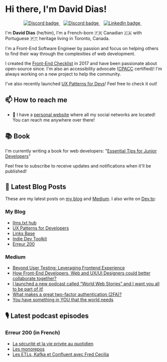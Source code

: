 # Hi there, I'm David Dias!

<p align='center'>
   <a href="https://ddias.link/discord">
     <img src="https://img.shields.io/badge/discord-%235865F2.svg?&style=for-the-badge&logo=discord&logoColor=white&countColor=white" alt="Discord badge" />
  </a>&nbsp;&nbsp;
   <a href="https://ddias.link/x">
     <img src="https://img.shields.io/badge/Twitter-000000.svg?&style=for-the-badge&logo=x&logoColor=white&countColor=white" alt="Discord badge" />
  </a>&nbsp;&nbsp;
  <a href="https://ddias.link/linkedin">
     <img src="https://img.shields.io/badge/linkedin-%230077B5.svg?&style=for-the-badge&logo=linkedin&logoColor=white" alt="LinkedIn badge" />
  </a>&nbsp;&nbsp;
</p>

I'm **David Dias** (he/him), I'm a French-born 🇫🇷 Canadian 🇨🇦 with Portuguese 🇵🇹 heritage living in Toronto, Canada.

I'm a Front-End Software Engineer by passion and focus on helping others to find their way through the complexities of web development.

I created the [Front-End Checklist](https://git.new/frontendchecklist) in 2017 and have been passionate about open-source since. I'm also an accessibility advocate ([CPACC](https://www.accessibilityassociation.org/s/certified-professional) certified)! I'm always working on a new project to help the community.

I've also recently launched [UX Patterns for Devs](https://git.new/uxpatterns)! Feel free to check it out!

## 📫 How to reach me

* 🔗 I have a [personal website](https://ddias.link/blog) where all my social networks are located! You can reach me anywhere over there!

## 📚 Book

I'm currently writing a book for web developers: "[Essential Tips for Junior Developers](https://ddias.link/book)"

Feel free to subscribe to receive updates and notifications when it'll be published!

## 📝  Latest Blog Posts

These are my latest posts on [my blog](https://ddias.link/blog) and [Medium](https://ddias.link/medium). I also write on [Dev.to](https://ddias.link/devto):

### My Blog

<!-- BLOG:START -->
- [llms.txt hub](https://thedaviddias.com/projects/llms-txt-hub)
- [UX Patterns for Developers](https://thedaviddias.com/projects/ux-patterns-developers)
- [Links Base](https://thedaviddias.com/projects/links-base)
- [Indie Dev Toolkit](https://thedaviddias.com/projects/indie-dev-toolkit)
- [Erreur 200](https://thedaviddias.com/projects/erreur-200)
<!-- BLOG:END -->
### Medium

<!-- MEDIUM:START -->
- [Beyond User Testing: Leveraging Frontend Experience](https://thedaviddias.medium.com/beyond-user-testing-leveraging-frontend-experience-d694e9915960?source=rss-7ae18a1470a9------2)
- [How Front-End Developers, Web and UX/UI Designers could better collaborate together?](https://thedaviddias.medium.com/how-front-end-developers-web-and-ux-ui-designers-could-better-collaborate-together-8fb63edd0694?source=rss-7ae18a1470a9------2)
- [I launched a new podcast called “World Web Stories” and I want you all to be part of it!](https://thedaviddias.medium.com/i-launched-a-new-podcast-called-world-web-stories-and-i-want-you-all-to-be-part-of-it-b8b91106693?source=rss-7ae18a1470a9------2)
- [What makes a great two-factor authentication &lpar;2FA&rpar;?](https://uxdesign.cc/9-best-practices-ux-improvements-for-the-two-factor-authentication-2fa-7d70f613f558?source=rss-7ae18a1470a9------2)
- [You have something in YOU that the world needs](https://thedaviddias.medium.com/you-have-something-in-you-that-the-world-needs-3347f7a5fa2a?source=rss-7ae18a1470a9------2)
<!-- MEDIUM:END -->

## 🎙 Latest podcast episodes
### Erreur 200 (in French)

<!-- ERREUR200:START -->
- [La sécurité et la vie privée au quotidien](https://erreur200.com/la-securite-et-la-vie-privee-au-quotidien)
- [Les monorepos](https://erreur200.com/les-monorepos)
- [Les ETLs, Kafka et Confluent avec Fred Cecilia](https://erreur200.com/etl-kafka-confluent)
<!-- ERREUR200:END -->
